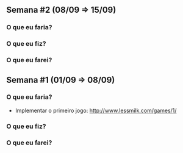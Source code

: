 Semana #2 (08/09 => 15/09)
--------------------------

### O que eu faria?
### O que eu fiz?
### O que eu farei?

Semana #1 (01/09 => 08/09)
--------------------------

### O que eu faria?

* Implementar o primeiro jogo:
    <http://www.lessmilk.com/games/1/>

### O que eu fiz?

### O que eu farei?
